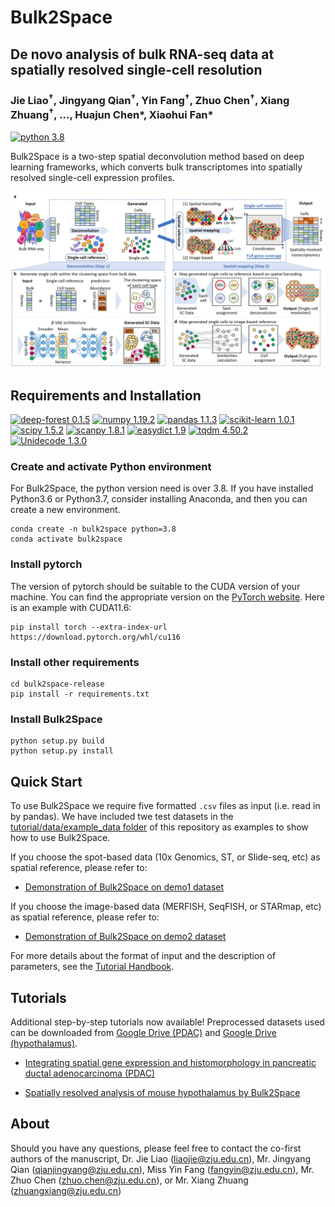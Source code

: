 # Bulk2Space

## De novo analysis of bulk RNA-seq data at spatially resolved single-cell resolution 
### Jie Liao<sup>†</sup>,  Jingyang Qian<sup>†</sup>, Yin Fang<sup>†</sup>, Zhuo Chen<sup>†</sup>, Xiang Zhuang<sup>†</sup>, ..., Huajun Chen\*, Xiaohui Fan*

[![python 3.8](https://img.shields.io/badge/python-3.8-brightgreen)](https://www.python.org/) 

Bulk2Space is a two-step spatial deconvolution method based on deep learning frameworks, which converts bulk transcriptomes into spatially resolved single-cell expression profiles.

![Image text](images/overview.jpeg)

## Requirements and Installation
[![deep-forest 0.1.5](https://img.shields.io/badge/deep--forest-0.1.5-success)](https://pypi.org/project/deep-forest/) [![numpy 1.19.2](https://img.shields.io/badge/numpy-1.19.2-green)](https://github.com/numpy/numpy) [![pandas 1.1.3](https://img.shields.io/badge/pandas-1.1.3-yellowgreen)](https://github.com/pandas-dev/pandas) [![scikit-learn 1.0.1](https://img.shields.io/badge/scikit--learn-1.0.1-yellow)](https://github.com/scikit-learn/scikit-learn) [![scipy 1.5.2](https://img.shields.io/badge/scipy-1.5.2-orange)](https://github.com/scipy/scipy) [![scanpy 1.8.1](https://img.shields.io/badge/scanpy-1.8.1-ff69b4)](https://pypi.org/project/scanpy/) [![easydict 1.9](https://img.shields.io/badge/easydict-1.9-informational)](https://pypi.org/project/easydict/) [![tqdm 4.50.2](https://img.shields.io/badge/tqdm-4.50.2-9cf)](https://pypi.org/project/tqdm/) [![Unidecode 1.3.0](https://img.shields.io/badge/Unidecode-1.3.0-inactive)](https://pypi.org/project/Unidecode/) 

### Create and activate Python environment
For Bulk2Space, the python version need is over 3.8. If you have installed Python3.6 or Python3.7, consider installing Anaconda, and then you can create a new environment.
```
conda create -n bulk2space python=3.8
conda activate bulk2space
```
### Install pytorch
The version of pytorch should be suitable to the CUDA version of your machine. You can find the appropriate version on the [PyTorch website](https://pytorch.org/get-started/locally/).
Here is an example with CUDA11.6:
```
pip install torch --extra-index-url https://download.pytorch.org/whl/cu116
```
### Install other requirements
```
cd bulk2space-release
pip install -r requirements.txt
```
### Install Bulk2Space
```
python setup.py build
python setup.py install
```

## Quick Start
To use Bulk2Space we require five formatted `.csv` files as input (i.e. read in by pandas). We have included twe test datasets 
in the [tutorial/data/example_data folder](tutorial/data/example_data) of this repository as examples to show how to use Bulk2Space. 

If you choose the spot-based data (10x Genomics, ST, or Slide-seq, etc) as spatial reference, please refer to:
* [Demonstration of Bulk2Space on demo1 dataset](tutorial/demo1.ipynb)

If you choose the image-based data (MERFISH, SeqFISH, or STARmap, etc) as spatial reference, please refer to:
* [Demonstration of Bulk2Space on demo2 dataset](tutorial/demo2.ipynb)

For more details about the format of input and the description of parameters, see the [Tutorial Handbook](tutorial/handbook.md).

 
## Tutorials
Additional step-by-step tutorials now available! Preprocessed datasets used can be downloaded from [Google Drive (PDAC)](https://drive.google.com/file/d/1xB-Gk_KLxQA320-tycJp4CFHA66zF3LE/view?usp=sharing) and [Google Drive (hypothalamus)](https://drive.google.com/file/d/1ZGstNzVX-YxofrPP8ZVmr0Zu4nd_O_bZ/view?usp=sharing).

* [Integrating spatial gene expression and histomorphology in pancreatic ductal adenocarcinoma (PDAC)](tutorial/pdac.ipynb)


* [Spatially resolved analysis of mouse hypothalamus by Bulk2Space](tutorial/hypothalamus.ipynb)

## About
Should you have any questions, please feel free to contact the co-first authors of the manuscript, Dr. Jie Liao (liaojie@zju.edu.cn), Mr. Jingyang Qian (qianjingyang@zju.edu.cn), Miss Yin Fang (fangyin@zju.edu.cn), Mr. Zhuo Chen (zhuo.chen@zju.edu.cn), or Mr. Xiang Zhuang (zhuangxiang@zju.edu.cn)
